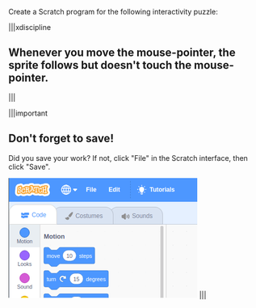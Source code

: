 Create a Scratch program for the following interactivity puzzle:

|||xdiscipline
## Whenever you move the mouse-pointer, the sprite follows but doesn't touch the mouse-pointer.
|||

|||important
## Don't forget to save!
Did you save your work? If not, click "File" in the Scratch interface, then click "Save".

![](.guides/img/scratch-save-now.gif)
|||